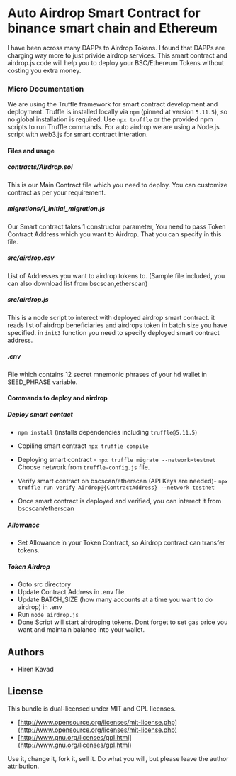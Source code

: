 # Auto Airdrop Smart Contract for binance smart chain and Ethereum

I have been across many DAPPs to Airdrop Tokens. I found that DAPPs are charging way more to just privide airdrop services. This smart contract and airdrop.js code will help you to deploy your BSC/Ethereum Tokens without costing you extra money.

### Micro Documentation
We are using the Truffle framework for smart contract development and deployment. Truffle is installed locally via `npm` (pinned at version `5.11.5`), so no global installation is required. Use `npx truffle` or the provided npm scripts to run Truffle commands. For auto airdrop we are using a Node.js script with web3.js for smart contract interation.

#### Files and usage
##### contracts/Airdrop.sol
This is our Main Contract file which you need to deploy. You can customize contract as per your requirement.

##### migrations/1_initial_migration.js
Our Smart contract takes 1 constructor parameter, You need to pass Token Contract Address which you want to Airdrop. That you can specify in this file.

##### src/airdrop.csv
List of Addresses you want to airdrop tokens to. (Sample file included, you can also download list from bscscan,etherscan)

##### src/airdrop.js
This is a node script to interect with deployed airdrop smart contract. it reads list of airdrop beneficiaries and airdrops token in batch size you have specified. in ```init3``` function you need to specify deployed smart contract address.

##### .env
File which contains 12 secret mnemonic phrases of your hd wallet in SEED_PHRASE variable.

#### Commands to deploy and airdrop

##### Deploy smart contact
 - ```npm install``` (installs dependencies including `truffle@5.11.5`)
 - Copiling smart contract ```npx truffle compile```
 - Deploying smart contract - ```npx truffle migrate --network=testnet``` Choose network from ```truffle-config.js``` file.

 - Verify smart contract on bscscan/etherscan (API Keys are needed)- ```npx truffle run verify Airdrop@{ContractAddress} --network testnet```
 - Once smart contract is deployed and verified, you can interect it from bscscan/etherscan

##### Allowance
 - Set Allowance in your Token Contract, so Airdrop contract can transfer tokens.

##### Token Airdrop
 - Goto src directory
 - Update Contract Address in .env file.
 - Update BATCH_SIZE (how many accounts at a time you want to do airdrop) in .env
 - Run ```node airdrop.js```
 - Done Script will start airdroping tokens. Dont forget to set gas price you want and maintain balance into your wallet.

## Authors

* Hiren Kavad

## License

This bundle is dual-licensed under MIT and GPL licenses.

* [http://www.opensource.org/licenses/mit-license.php](http://www.opensource.org/licenses/mit-license.php)
* [http://www.gnu.org/licenses/gpl.html](http://www.gnu.org/licenses/gpl.html)

Use it, change it, fork it, sell it. Do what you will, but please leave the author attribution.

